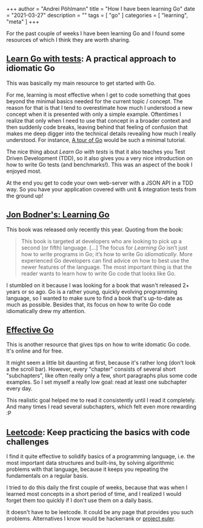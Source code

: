+++ author = "Andrei Pöhlmann"
title = "How I have been learning Go"
date = "2021-03-27"
description = ""
tags = [
"go"
]
categories = [
"learning",
"meta"
]
+++

For the past couple of weeks I have been learning Go and I found some resources of which 
I think they are worth sharing.

## [Learn Go with tests](https://quii.gitbook.io/learn-go-with-tests/): A practical approach to idiomatic Go

This was basically my main resource to get started with Go. 

For me, learning is most effective when I get to code something that goes beyond 
the minimal basics needed for the current topic / concept. The reason for that is
that I tend to overestimate how much I understood a new concept when it is presented
with only a simple example. Oftentimes I realize that only when I need to use that 
concept in a broader context and then suddenly code breaks, leaving behind that feeling of confusion 
that makes me deep digger into the technical details revealing how much I really
understood. For instance, [A tour of Go](https://tour.golang.org/list) would be 
such a minimal tutorial.

The nice thing about *Learn Go with tests* is that it also teaches you Test Driven Development (TDD), so 
it also gives you a very nice introduction on how to write Go tests (and benchmarks!). This was an aspect of
the book I enjoyed most.

At the end you get to code your own web-server with a JSON API in a TDD way. So you have your application covered with
unit & integration tests from the ground up! 

## [Jon Bodner's: Learning Go](https://www.oreilly.com/library/view/learning-go/9781492077206/)

This book was released only recently this year. Quoting from the book:

> This book is targeted at developers who are looking to pick up a second (or fifth) language.
> [...]
>The focus for *Learning Go* isn’t just how to write programs in Go; it’s how to write Go *idiomatically*. 
>More experienced Go developers can find advice on how to best use the newer features of the language. 
>The most important thing is that the reader wants to learn how to write Go code that looks like Go.

I stumbled on it because I was looking for a book that wasn't released 2+ years or so ago. Go is a rather young, 
quickly evolving programming language, so I wanted to make sure to find a book that's up-to-date as much as possible.
Besides that, its focus on how to write Go code idiomatically drew my attention.

## [Effective Go](https://golang.org/doc/effective_go)

This is another resource that gives tips on how to write idomatic Go code. It's online and for free. 


It might seem a little bit daunting at first, because it's rather long (don't look a the scroll bar). 
However, every "chapter" consists of several short "subchapters", like often really only a few, 
short paragraphs plus some code examples. So I set myself a really low goal: read at least one subchapter every day. 

This realistic goal helped me to read it consistently until I read it completely. And many times I read several
subchapters, which felt even more rewarding :P

## [Leetcode](https://leetcode.com): Keep practicing the basics with code challenges

I find it quite effective to solidify basics of a programming language, i.e. the most important data 
structures and built-ins, by solving algorithmic problems with that language, because it keeps you repeating the
fundamentals on a regular basis. 

I tried to do this daily the first couple of weeks, because that was when I learned most concepts in a short 
period of time, and I realized I would forget them too quickly if I don't use them on a daily basis.

It doesn't have to be leetcode. It could be any page that provides you such problems. Alternatives I know 
would be hackerrank or [project euler](https://projecteuler.net). 


